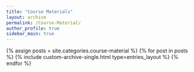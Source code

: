 ```yaml
---
title: "Course Materials"
layout: archive
permalink: /Course-Material/
author_profile: true
sidebar_main: true
---
```


{% assign posts = site.categories.course-material %}
{% for post in posts %}
  {% include custom-archive-single.html type=entries_layout %}
{% endfor %}